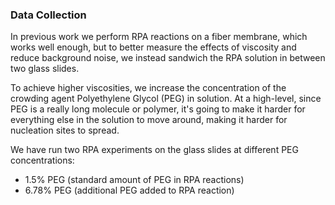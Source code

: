 ### Data Collection

In previous work we perform RPA reactions on a fiber membrane, which works well enough, but to better measure the effects of viscosity and reduce background noise, we instead sandwich the RPA solution in between two glass slides.

To achieve higher viscosities, we increase the concentration of the crowding agent Polyethylene Glycol (PEG) in solution. At a high-level, since PEG is a really long molecule or polymer, it's going to make it harder for everything else in the solution to move around, making it harder for nucleation sites to spread.

We have run two RPA experiments on the glass slides at different PEG concentrations:
<ul>
<li>1.5% PEG (standard amount of PEG in RPA reactions)</li>
<li>6.78% PEG (additional PEG added to RPA reaction)</li>
</ul>